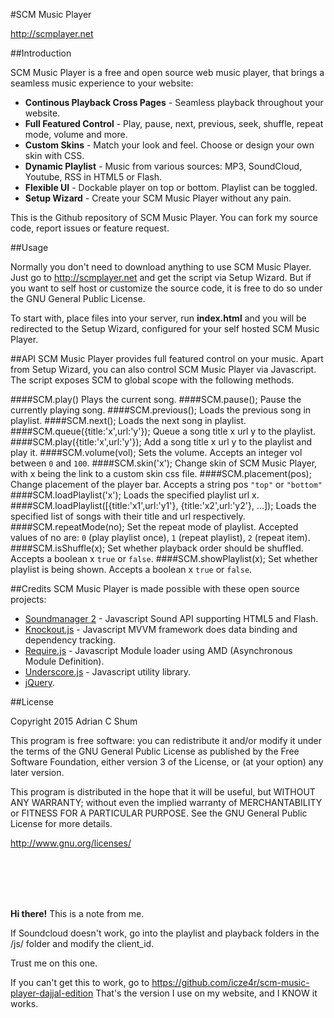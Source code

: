 #SCM Music Player

<http://scmplayer.net>

##Introduction

SCM Music Player is a free and open source web music player, that brings a seamless music experience to your website:

* __Continous Playback Cross Pages__ - Seamless playback throughout your website.
* __Full Featured Control__ - Play, pause, next, previous, seek, shuffle, repeat mode, volume and more.
* __Custom Skins__ - Match your look and feel. Choose or design your own skin with CSS.
* __Dynamic Playlist__ - Music from various sources: MP3, SoundCloud, Youtube, RSS in HTML5 or Flash.
* __Flexible UI__ - Dockable player on top or bottom. Playlist can be toggled.
* __Setup Wizard__ - Create your SCM Music Player without any pain.

This is the Github repository of SCM Music Player. You can fork my source code, report issues or feature request. 

##Usage

Normally you don't need to download anything to use SCM Music Player. Just go to http://scmplayer.net and get the script via Setup Wizard. But if you want to self host or customize the source code, it is free to do so under the GNU General Public License.

To start with, place files into your server, run __index.html__ and you will be redirected to the Setup Wizard, configured for your self hosted SCM Music Player.

##API
SCM Music Player provides full featured control on your music. Apart from Setup Wizard, you can also control SCM Music Player via Javascript. The script exposes SCM to global scope with the following methods.

####SCM.play() 
Plays the current song.
####SCM.pause();
Pause the currently playing song.
####SCM.previous();
Loads the previous song in playlist.
####SCM.next();
Loads the next song in playlist.
####SCM.queue({title:'x',url:'y'});
Queue a song title x url y to the playlist.
####SCM.play({title:'x',url:'y'});
Add a song title x url y to the playlist and play it.
####SCM.volume(vol);
Sets the volume. Accepts an integer vol between `0` and `100`.
####SCM.skin('x');
Change skin of SCM Music Player, with x being the link to a custom skin css file.
####SCM.placement(pos);
Change placement of the player bar. Accepts a string pos `"top"` or `"bottom"`
####SCM.loadPlaylist('x');
Loads the specified playlist url x.
####SCM.loadPlaylist([{title:'x1',url:'y1'}, {title:'x2',url:'y2'}, ...]);
Loads the specified list of songs with their title and url respectively.
####SCM.repeatMode(no);
Set the repeat mode of playlist. Accepted values of no are:
`0` (play playlist once), `1` (repeat playlist), `2` (repeat item).
####SCM.isShuffle(x);
Set whether playback order should be shuffled. Accepts a boolean x `true` or `false`.
####SCM.showPlaylist(x);
Set whether playlist is being shown. Accepts a boolean x 	`true` or `false`.

##Credits
SCM Music Player is made possible with these open source projects:

* [Soundmanager 2](http://www.schillmania.com/projects/soundmanager2/) - Javascript Sound API supporting HTML5 and Flash.
* [Knockout.js](http://knockoutjs.com/) - Javascript MVVM framework does data binding and dependency tracking.
* [Require.js](http://requirejs.org/) - Javascript Module loader using AMD (Asynchronous Module Definition).
* [Underscore.js](http://underscorejs.org/) - Javascript utility library.
* [jQuery](http://jquery.com/).

##License

Copyright 2015 Adrian C Shum

This program is free software: you can redistribute it and/or modify it under the terms of the GNU General Public License as published by the Free Software Foundation, either version 3 of the License, or (at your option) any later version.

This program is distributed in the hope that it will be useful, but WITHOUT ANY WARRANTY; without even the implied warranty of MERCHANTABILITY or FITNESS FOR A PARTICULAR PURPOSE. See the GNU General Public License for more details.

http://www.gnu.org/licenses/

<p />
<br />
<br />
<br />
<br />

<b>Hi there!</b>  This is a note from me.

If Soundcloud doesn't work, go into the playlist and playback folders in the /js/ folder and modify the client_id.

Trust me on this one.

If you can't get this to work, go to https://github.com/icze4r/scm-music-player-dajjal-edition
That's the version I use on my website, and I KNOW it works.

